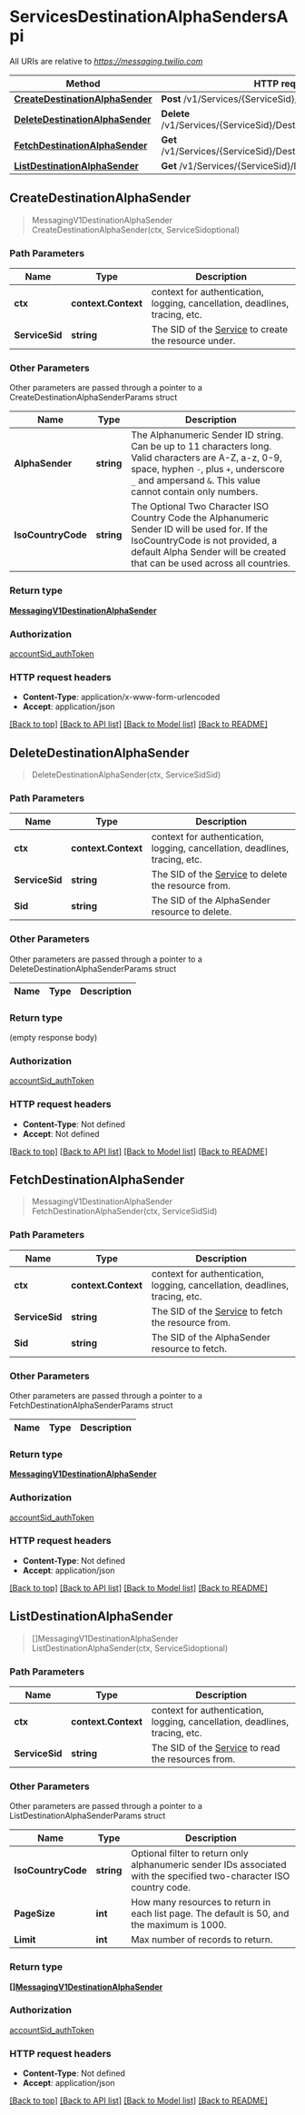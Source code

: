 # ServicesDestinationAlphaSendersApi

All URIs are relative to *https://messaging.twilio.com*

Method | HTTP request | Description
------------- | ------------- | -------------
[**CreateDestinationAlphaSender**](ServicesDestinationAlphaSendersApi.md#CreateDestinationAlphaSender) | **Post** /v1/Services/{ServiceSid}/DestinationAlphaSenders | 
[**DeleteDestinationAlphaSender**](ServicesDestinationAlphaSendersApi.md#DeleteDestinationAlphaSender) | **Delete** /v1/Services/{ServiceSid}/DestinationAlphaSenders/{Sid} | 
[**FetchDestinationAlphaSender**](ServicesDestinationAlphaSendersApi.md#FetchDestinationAlphaSender) | **Get** /v1/Services/{ServiceSid}/DestinationAlphaSenders/{Sid} | 
[**ListDestinationAlphaSender**](ServicesDestinationAlphaSendersApi.md#ListDestinationAlphaSender) | **Get** /v1/Services/{ServiceSid}/DestinationAlphaSenders | 



## CreateDestinationAlphaSender

> MessagingV1DestinationAlphaSender CreateDestinationAlphaSender(ctx, ServiceSidoptional)





### Path Parameters


Name | Type | Description
------------- | ------------- | -------------
**ctx** | **context.Context** | context for authentication, logging, cancellation, deadlines, tracing, etc.
**ServiceSid** | **string** | The SID of the [Service](https://www.twilio.com/docs/chat/rest/service-resource) to create the resource under.

### Other Parameters

Other parameters are passed through a pointer to a CreateDestinationAlphaSenderParams struct


Name | Type | Description
------------- | ------------- | -------------
**AlphaSender** | **string** | The Alphanumeric Sender ID string. Can be up to 11 characters long. Valid characters are A-Z, a-z, 0-9, space, hyphen `-`, plus `+`, underscore `_` and ampersand `&`. This value cannot contain only numbers.
**IsoCountryCode** | **string** | The Optional Two Character ISO Country Code the Alphanumeric Sender ID will be used for. If the IsoCountryCode is not provided, a default Alpha Sender will be created that can be used across all countries.

### Return type

[**MessagingV1DestinationAlphaSender**](MessagingV1DestinationAlphaSender.md)

### Authorization

[accountSid_authToken](../README.md#accountSid_authToken)

### HTTP request headers

- **Content-Type**: application/x-www-form-urlencoded
- **Accept**: application/json

[[Back to top]](#) [[Back to API list]](../README.md#documentation-for-api-endpoints)
[[Back to Model list]](../README.md#documentation-for-models)
[[Back to README]](../README.md)


## DeleteDestinationAlphaSender

> DeleteDestinationAlphaSender(ctx, ServiceSidSid)





### Path Parameters


Name | Type | Description
------------- | ------------- | -------------
**ctx** | **context.Context** | context for authentication, logging, cancellation, deadlines, tracing, etc.
**ServiceSid** | **string** | The SID of the [Service](https://www.twilio.com/docs/chat/rest/service-resource) to delete the resource from.
**Sid** | **string** | The SID of the AlphaSender resource to delete.

### Other Parameters

Other parameters are passed through a pointer to a DeleteDestinationAlphaSenderParams struct


Name | Type | Description
------------- | ------------- | -------------

### Return type

 (empty response body)

### Authorization

[accountSid_authToken](../README.md#accountSid_authToken)

### HTTP request headers

- **Content-Type**: Not defined
- **Accept**: Not defined

[[Back to top]](#) [[Back to API list]](../README.md#documentation-for-api-endpoints)
[[Back to Model list]](../README.md#documentation-for-models)
[[Back to README]](../README.md)


## FetchDestinationAlphaSender

> MessagingV1DestinationAlphaSender FetchDestinationAlphaSender(ctx, ServiceSidSid)





### Path Parameters


Name | Type | Description
------------- | ------------- | -------------
**ctx** | **context.Context** | context for authentication, logging, cancellation, deadlines, tracing, etc.
**ServiceSid** | **string** | The SID of the [Service](https://www.twilio.com/docs/chat/rest/service-resource) to fetch the resource from.
**Sid** | **string** | The SID of the AlphaSender resource to fetch.

### Other Parameters

Other parameters are passed through a pointer to a FetchDestinationAlphaSenderParams struct


Name | Type | Description
------------- | ------------- | -------------

### Return type

[**MessagingV1DestinationAlphaSender**](MessagingV1DestinationAlphaSender.md)

### Authorization

[accountSid_authToken](../README.md#accountSid_authToken)

### HTTP request headers

- **Content-Type**: Not defined
- **Accept**: application/json

[[Back to top]](#) [[Back to API list]](../README.md#documentation-for-api-endpoints)
[[Back to Model list]](../README.md#documentation-for-models)
[[Back to README]](../README.md)


## ListDestinationAlphaSender

> []MessagingV1DestinationAlphaSender ListDestinationAlphaSender(ctx, ServiceSidoptional)





### Path Parameters


Name | Type | Description
------------- | ------------- | -------------
**ctx** | **context.Context** | context for authentication, logging, cancellation, deadlines, tracing, etc.
**ServiceSid** | **string** | The SID of the [Service](https://www.twilio.com/docs/chat/rest/service-resource) to read the resources from.

### Other Parameters

Other parameters are passed through a pointer to a ListDestinationAlphaSenderParams struct


Name | Type | Description
------------- | ------------- | -------------
**IsoCountryCode** | **string** | Optional filter to return only alphanumeric sender IDs associated with the specified two-character ISO country code.
**PageSize** | **int** | How many resources to return in each list page. The default is 50, and the maximum is 1000.
**Limit** | **int** | Max number of records to return.

### Return type

[**[]MessagingV1DestinationAlphaSender**](MessagingV1DestinationAlphaSender.md)

### Authorization

[accountSid_authToken](../README.md#accountSid_authToken)

### HTTP request headers

- **Content-Type**: Not defined
- **Accept**: application/json

[[Back to top]](#) [[Back to API list]](../README.md#documentation-for-api-endpoints)
[[Back to Model list]](../README.md#documentation-for-models)
[[Back to README]](../README.md)

